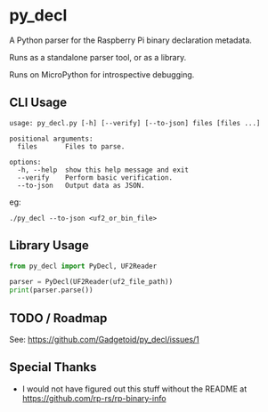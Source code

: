 # py_decl

A Python parser for the Raspberry Pi binary declaration metadata.

Runs as a standalone parser tool, or as a library.

Runs on MicroPython for introspective debugging.

## CLI Usage

```
usage: py_decl.py [-h] [--verify] [--to-json] files [files ...]

positional arguments:
  files       Files to parse.

options:
  -h, --help  show this help message and exit
  --verify    Perform basic verification.
  --to-json   Output data as JSON.
```

eg:

```
./py_decl --to-json <uf2_or_bin_file>
```

## Library Usage

```python
from py_decl import PyDecl, UF2Reader

parser = PyDecl(UF2Reader(uf2_file_path))
print(parser.parse())
```

## TODO / Roadmap

See: https://github.com/Gadgetoid/py_decl/issues/1

## Special Thanks

* I would not have figured out this stuff without the README at https://github.com/rp-rs/rp-binary-info
